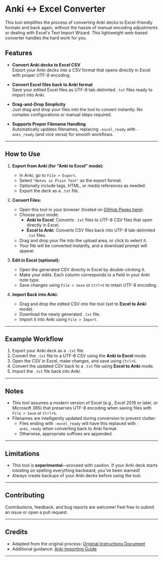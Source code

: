 # Anki ↔ Excel Converter

This tool simplifies the process of converting Anki decks to Excel-friendly formats and back again, without the hassle of manual encoding adjustments or dealing with Excel's Text Import Wizard. This lightweight web-based converter handles the hard work for you.

## Features

- **Convert Anki decks to Excel CSV**  
  Export your Anki decks into a CSV format that opens directly in Excel with proper UTF-8 encoding.
  
- **Convert Excel files back to Anki format**  
  Save your edited Excel files as UTF-8 tab-delimited `.txt` files ready to import into Anki.

- **Drag-and-Drop Simplicity**  
  Just drag and drop your files into the tool to convert instantly. No complex configurations or manual steps required.

- **Supports Proper Filename Handling**  
  Automatically updates filenames, replacing `-excel_ready` with `-anki_ready` (and vice versa) for smooth workflows.

---

## How to Use

1. **Export from Anki (for "Anki to Excel" mode):**
   - In Anki, go to `File > Export`.
   - Select `"Notes in Plain Text"` as the export format.
   - Optionally include tags, HTML, or media references as needed.
   - Export the deck as a `.txt` file.

2. **Convert Files:**
   - Open this tool in your browser (hosted on [GitHub Pages here](https://jspann21.github.io/anki_excel_tool/)).
   - Choose your mode:
     - **Anki to Excel**: Converts `.txt` files to UTF-8 CSV files that open directly in Excel.
     - **Excel to Anki**: Converts CSV files back into UTF-8 tab-delimited `.txt` files.
   - Drag and drop your file into the upload area, or click to select it.
   - Your file will be converted instantly, and a download prompt will appear.

3. **Edit in Excel (optional):**
   - Open the generated CSV directly in Excel by double-clicking it.
   - Make your edits. Each column corresponds to a field in your Anki note type.
   - Save changes using `File > Save` or `Ctrl+S` to retain UTF-8 encoding.

4. **Import Back into Anki:**
   - Drag and drop the edited CSV into the tool (set to **Excel to Anki** mode).
   - Download the newly generated `.txt` file.
   - Import it into Anki using `File > Import`.

---

## Example Workflow

1. Export your Anki deck as a `.txt` file.  
2. Convert the `.txt` file to a UTF-8 CSV using the **Anki to Excel** mode.  
3. Open the CSV in Excel, make changes, and save using `Ctrl+S`.  
4. Convert the updated CSV back to a `.txt` file using **Excel to Anki** mode.  
5. Import the `.txt` file back into Anki.

---

## Notes

- This tool assumes a modern version of Excel (e.g., Excel 2016 or later, or Microsoft 365) that preserves UTF-8 encoding when saving files with `File > Save` or `Ctrl+S`.
- Filenames are intelligently updated during conversion to prevent clutter:
  - Files ending with `-excel_ready` will have this replaced with `-anki_ready` when converting back to Anki format.
  - Otherwise, appropriate suffixes are appended.

---

## Limitations

- This tool is **experimental**—proceed with caution. If your Anki deck starts insisting on spelling everything backward, you’ve been warned!  
- Always create backups of your Anki decks before using the tool.

---

## Contributing

Contributions, feedback, and bug reports are welcome! Feel free to submit an issue or open a pull request.

---

## Credits

- Adapted from the original process: [Original Instructions Document](https://docs.google.com/document/u/0/d/12YE_FS6A9ANLTESJNtPP116ti4nNmCBghyoJBRtno_k/mobilebasic?pli=1)
- Additional guidance: [Anki Importing Guide](https://docs.ankiweb.net/importing.html)

---
